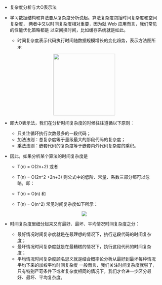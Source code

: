 + 复杂度分析与大O表示法
 
 + 学习数据结构和算法要从复杂度分析说起。算法复杂度包括时间复杂度和空间复杂度，
   两者中又以时间复杂度相对重要，因为就 Web 应用而言，我们常见的性能优化策略都是
   以空间换时间，比如缓存系统就是如此。
   + 时间复杂度表示代码执行时间随数据规模增长的变化趋势，表示方法图所示
   
   <p align="center">
     <img src="https://img2018.cnblogs.com/blog/535842/201908/535842-20190803100427077-335861869.png" width="200px">
   </p>
   
 + 即大O表示法，我们在分析时间复杂度的时候往往遵循以下原则：
  
    * 只关注循环执行次数最多的一段代码；
    * 加法法则：总复杂度等于量级最大的那段代码的复杂度；
    * 乘法法则：嵌套代码的复杂度等于嵌套内外代码复杂度的乘积。
 
 + 因此，如果分析某个算法的时间复杂度是
 
     * T(n) = O(2n+2)
     或者
     * T(n) = O(2n^2 +2n+3)
     则公式中的低阶、常量、系数三部分都可以忽略，即：
     * T(n) = O(n)
     和
 
     * T(n) = O(n^2)
     常见时间复杂度如下所示：
     
     <p align="center">
     <img src="https://img2018.cnblogs.com/blog/535842/201908/535842-20190803103034398-858168953.png"/>
     </p>
 
 + 时间复杂度里细分起来又有最好、最坏、平均情况时间复杂度之分：
 
     * 最好情况时间复杂度就是在最理想的情况下，执行这段代码的时间复杂度；
     * 最坏情况时间复杂度就是在最糟糕的情况下，执行这段代码的时间复杂度；
     * 平均情况时间复杂度顾名思义就是结合概率论分析从最好到最坏每种情况平均下来的加权平均时间复杂度
     一般而言，我们关注时间复杂度就够了，只有特别严苛条件下或者复杂度相同的情况下，我们才会进一步区分最好、最坏、平均复杂度。